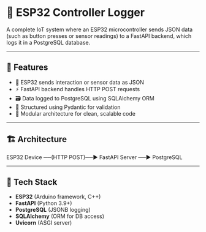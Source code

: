 # 🔌 ESP32 Controller Logger

A complete IoT system where an ESP32 microcontroller sends JSON data (such as button presses or sensor readings) to a FastAPI backend, which logs it in a PostgreSQL database.

---

## 🚀 Features

- 📡 ESP32 sends interaction or sensor data as JSON
- ⚡ FastAPI backend handles HTTP POST requests
- 🗃️ Data logged to PostgreSQL using SQLAlchemy ORM
- 🔐 Structured using Pydantic for validation
- 🧱 Modular architecture for clean, scalable code

---

## 🏗️ Architecture
ESP32 Device ──(HTTP POST)──▶ FastAPI Server ──▶ PostgreSQL

---

## 🧰 Tech Stack

- **ESP32** (Arduino framework, C++)
- **FastAPI** (Python 3.9+)
- **PostgreSQL** (JSONB logging)
- **SQLAlchemy** (ORM for DB access)
- **Uvicorn** (ASGI server)
